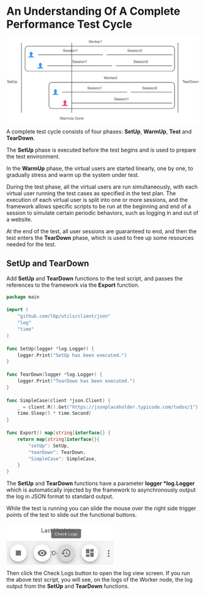# An Understanding Of A Complete Performance Test Cycle

<style>
    img[alt=d000003001] { 
        display: block;
        width: 780px; 
    }
</style>
![d000003001](/assets/images/d000003001.png)

A complete test cycle consists of four phases: **SetUp**, **WarmUp**, **Test** and **TearDown**.

The **SetUp** phase is executed before the test begins and is used to prepare the test environment.

In the **WarmUp** phase, the virtual users are started linearly, one by one, to gradually stress and warm up the system under test.

During the test phase, all the virtual users are run simultaneously, with each virtual user running the test cases as specified in the test plan.
The execution of each virtual user is split into one or more sessions, and the framework allows specific scripts to be run at the beginning and end of a session to simulate certain periodic behaviors,
such as logging in and out of a website.

At the end of the test, all user sessions are guaranteed to end, and then the test enters the **TearDown** phase, which is used to free up some resources needed for the test.

## SetUp and TearDown

Add **SetUp** and **TearDown** functions to the test script, and passes the references to the framework via the **Export** function.

```go
package main

import (
	"github.com/l6p/utils/client/json"
	"log"
	"time"
)

func SetUp(logger *log.Logger) {
	logger.Print("SetUp has been executed.")
}

func TearDown(logger *log.Logger) {
	logger.Print("TearDown has been executed.")
}

func SimpleCase(client *json.Client) {
	_ = client.R().Get("https://jsonplaceholder.typicode.com/todos/1")
	time.Sleep(5 * time.Second)
}

func Export() map[string]interface{} {
	return map[string]interface{}{
		"setUp": SetUp,
		"tearDown": TearDown,
		"SimpleCase": SimpleCase,
	}
}
```

The **SetUp** and **TearDown** functions have a parameter **logger \*log.Logger** which is automatically injected by the framework
to asynchronously output the log in JSON format to standard output.

While the test is running you can slide the mouse over the right side trigger points of the test to slide out the functional buttons.

<style>
    img[alt=d000003002] { 
        display: block;
        width: 280px; 
    }
</style>
![d000003002](/assets/images/d000003002.png)

Then click the Check Logs button to open the log view screen. If you run the above test script,
you will see, on the logs of the Worker node, the log output from the **SetUp** and **TearDown** functions.
